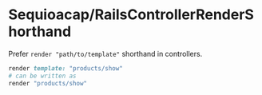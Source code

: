 # Sequioacap/RailsControllerRenderShorthand

Prefer `render "path/to/template"` shorthand in controllers.

``` ruby
render template: "products/show"
# can be written as
render "products/show"
```
